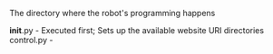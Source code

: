 The directory where the robot's programming happens <br>

__init__.py - Executed first; Sets up the available website URI directories <br>
control.py - 
